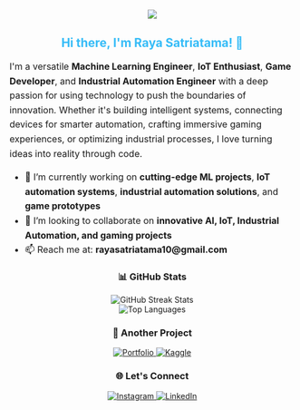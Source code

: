 <h1 align="center">
  <img src="https://readme-typing-svg.herokuapp.com?font=miracode&color=%2336BCF7&center=true&vCenter=true&width=500&lines=Welcome+to+My+GitHub;Machine+Learning+Engineer;IoT+Enthusiast;Game+Developer;Building+the+Future+with+Technology" />
</h1>

<div align="center">
  <h2 style="color:#36BCF7;">Hi there, I'm <span style="font-weight:bold;">Raya Satriatama</span>! 👋</h2>
</div>

<p style="font-size:16px; line-height:1.6;">
I'm a versatile <strong>Machine Learning Engineer</strong>, <strong>IoT Enthusiast</strong>, <strong>Game Developer</strong>, and <strong>Industrial Automation Engineer</strong> with a deep passion for using technology to push the boundaries of innovation. Whether it's building intelligent systems, connecting devices for smarter automation, crafting immersive gaming experiences, or optimizing industrial processes, I love turning ideas into reality through code.
</p>

<ul style="font-size:16px; line-height:1.6;">
  <li>🔭 I’m currently working on <strong>cutting-edge ML projects</strong>, <strong>IoT automation systems</strong>, <strong>industrial automation solutions</strong>, and <strong>game prototypes</strong></li>
  <li>👯 I’m looking to collaborate on <strong>innovative AI, IoT, Industrial Automation, and gaming projects</strong></li>
  <li>📫 Reach me at: <strong>rayasatriatama10@gmail.com</strong></li>
</ul>

<h3 align="center">📊 GitHub Stats</h3>

<div align="center">
  <img src="https://github-readme-streak-stats.herokuapp.com/?user=rayasatriatama&theme=tokyonight&hide_border=false" alt="GitHub Streak Stats" /><br/>
  <img src="https://github-readme-stats.vercel.app/api/top-langs/?username=rayasatriatama&theme=tokyonight&hide_border=false&layout=compact" alt="Top Languages" />
</div>

<h3 align="center">🚀 Another Project</h3>

<div align="center">
  <a href="https://alikakafruits.my.canva.site/raya-satriatama-portofolio" target="_blank">
    <img src="https://img.shields.io/badge/Portfolio-36BCF7?style=for-the-badge&logo=canva&logoColor=white" alt="Portfolio">
  </a>
  <a href="https://www.kaggle.com/mrayasatriatama" target="_blank">
    <img src="https://img.shields.io/badge/Kaggle-20BEFF?style=for-the-badge&logo=kaggle&logoColor=white" alt="Kaggle">
  </a>
</div>

<h3 align="center">🌐 Let's Connect</h3>

<div align="center">
  <a href="https://www.instagram.com/rayasatriatama10/" target="_blank">
    <img src="https://img.shields.io/badge/Instagram-E4405F?style=for-the-badge&logo=instagram&logoColor=white" alt="Instagram"> 
  </a>
  <a href="https://linkedin.com/in/rayasatriatama/" target="_blank">
    <img src="https://img.shields.io/badge/LinkedIn-0077B5?style=for-the-badge&logo=linkedin&logoColor=white" alt="LinkedIn">
  </a>
</div>
